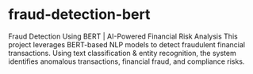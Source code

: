 # fraud-detection-bert
Fraud Detection Using BERT | AI-Powered Financial Risk Analysis This project leverages BERT-based NLP models to detect fraudulent financial transactions. Using text classification &amp; entity recognition, the system identifies anomalous transactions, financial fraud, and compliance risks.
